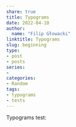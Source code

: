 ```yaml
---
share: true
title: Typograms
date: 2022-04-10
author:
  name: "Filip Głowacki"
linktitle: Typograms
slug: beginning
type:
- post
- posts
series:
- 
categories:
- Random
tags:
- typograms
- tests
---
```


Typograms test:

  <script type="text/typogram">

    Sender                Mail Server              Receiver
                             _____
  .---------.    SMTP       |=====|      POP      .---------.
  |         |-------------->|     |<--------------|         |
  |  Alice  |               |     |               |   Bob   |
  +---------+               |  o  |               +---------+
 /// _____ \\\              |_____|              /// _____ \\\
'-------------'                                 '-------------'
                    +---------------------+
                    |"To: bob@bar.com"    |
                    |"From: alice@foo.com"|
                    |"Body: Hi!"          |
                    +---------------------+

  </script>


